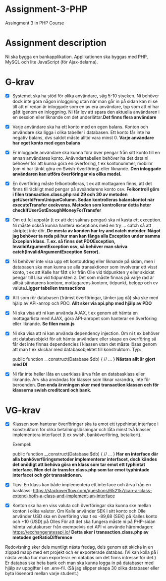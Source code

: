 # Assignment-3-PHP
Assingment 3 in PHP Course 

# Assignment description
Ni ska bygga en bankapplikation. Applikationen ska byggas med PHP, MySQL och lite JavaScript (för Ajax-delarna).

# G-krav
- [x] Systemet ska ha stöd för olika användare, säg 5-10 stycken. Ni behöver dock inte göra någon inloggning utan när man går in på sidan kan ni se till att ni redan är inloggade som en av era användare, typ som att ni har gått igenom en inloggning. Ni får lov att spara den aktuella användaren i en session eller liknande om det underlättar.**Det finns flera användare**
- [x] Varje användare ska ha ett konto med en egen balans. Konton och användare ska ligga i olika tabeller i databasen. Ett konto får inte ha negativ balans, dvs saldot måste alltid vara minst 0. **Varje användare har eget konto med egen balans**
- [x] Er inloggade användare ska kunna föra över pengar från sitt konto till en annan användares konto. Anävndartabellen behöver ha det data ni behöver för att kunna göra en överföring, t ex kontonummer, mobilnr (om ni har tänkt göra en Swish-överföring) eller liknande. **Den inloggade användaren kan utföra överföringar via olika medel.**
- [x] En överföring måste felkontrolleras, t ex att mottagaren finns, att det finns tillräckligt med pengar på avsändarens konto osv. **Felkontroll görs i filen transaction.class.php rad 29 och 30 av metoden getUserIdFromUniqueColumn. Sedan kontrolleras balanskontot när executeTransfer exekveras. Metoden som kontrollerar detta heter checkIfUserGotEnoughMoneyForTransfer**
- [x] Om ett fel uppstår (t ex att det saknas pengar) ska ni kasta ett exception. Ni måste också kunna hantera exceptions med en try ... catch så att skriptet inte dör. **De mesta av konden har try and catch metoder. Något jag behöver ta reda på hur man kan fånga alla Exception under samma Excepion klass. T.ex. så finns det PDOException, InvalidArgumentException osv, så behöver man skriva catch(InvalidArgumentException $error).**
- [x] Ni behöver inte visa upp ett kontoutdrag eller liknande på sidan, men i databasen ska man kunna se alla transaktioner som involverar ett visst konto, t ex att Kalle har fått x kr från Olle vid tidpunkten y eller skickat pengar till Lisa vid tidpunkten z. Det som måste finnas på varje rad är alltså sändarens kontonr, mottagarens kontonr, tidpunkt, belopp och ev valuta.**Ligger tabellen transactions** 
- [x] Allt som rör databasen (främst överföringar, tänker jag då) ska ske med hjälp av API-anrop och PDO. **Allt sker via api.php med hjälp av PDO**
- [x] Ni ska visa att ni kan använda AJAX, t ex genom att hämta en mottagarlista med AJAX, göra API-anropet som hanterar en överföring eller liknande. **Se filen main.js**
- [x] Ni ska visa att ni kan använda dependency injection. Om ni t ex behöver ett databasobjekt för att hämta användare eller skapa en överföring så får det inte finnas dependencies i klassen utan det måste lösas genom att man t ex skickar med databasobjektet till konstruktorn. Typ:

    public function __construct(Database $db) {
      // ...
    }
  **Nästan allt är gjort med DI**
- [x] Ni får inte heller låta en userklass ärva från en databasklass eller liknande. Arv ska användas för klasser som liknar varandra, inte för beroenden.
**Den enda ärvningen sker med transaction klassen och för klasserna swish creditcard och bank.**

# VG-krav

- [x] Klassen som hanterar överföringar ska ta emot ett typehintat interface i konstruktorn för olika betalningslösningar och låta minst två klasser implementera interfacet (t ex swish, banköverföring, betalkort). 

    Exempel:

    public function __construct(Database $db) {
      // ...
    }
**Har en interface där alla banköverföringsmetoder implementerar interfacet, dock kändes det onödigt att behöva göra en klass som tar emot ett typhintat interface. Men det är transfer.class.php som tar emot typhintade interfacet och gör transaktionen.**
- [x] Tips: En klass kan både implementera ett interface och ärva från en basklass: https://stackoverflow.com/questions/652157/can-a-class-extend-both-a-class-and-implement-an-interface

- [x] Konton ska ha en viss valuta och överföringar ska kunna ske mellan konton i olika valutor. Om Kalle använder SEK i sitt konto och Olle använder USD ska en överföring visa t ex -89,68 (SEK) på Kalles konto och +10 (USD) på Olles För att det ska fungera måste ni på PHP-sidan hämta valutakurser från exempelvis det API vi använde häromdagen: https://exchangeratesapi.io/
**Detta sker i transaction.class.php av metoden getRatioDifference**

Redovisning sker dels muntligt nästa fredag, dels genom att skicka in en zippad mapp med ert projekt och er exporterade databas. (Vi kan kolla på i nästa vecka hur man exporterar en databas om det finns intresse för det.) Er databas ska heta bank och man ska kunna logga in på databaser med hjälp av uppgifter i en .env-fil. (Så jag slipper skapa 30 olika databaser eller byta lösenord mellan varje student.)